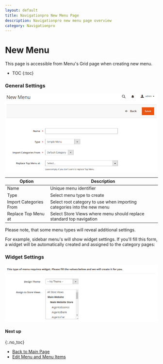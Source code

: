 ```yaml
---
layout: default
title: Navigationpro New Menu Page
description: Navigationpro new menu page overview
category: Navigationpro
---
```


# New Menu

This page is accessible from Menu's Grid page when creating new menu.

* TOC
{:toc}

### General Settings

![New Menu Settings](/images/m2/navigationpro/backend/menu-new/general-settings.png)

Option          | Description
----------------|-----------------------
Name            | Unique menu identifier
Type            | Select menu type to create
Import Categories From | Select root category to use when importing categories into the new menu
Replace Top Menu at | Select Store Views where menu should replace standard top navigation

Please note, that some menu types will reveal additional settings.

For example, sidebar menu's will show widget settings. If you'll fill this
form, a widget will be automatically created and assigned to the category pages:

### Widget Settings

![New Menu Widget Settings](/images/m2/navigationpro/backend/menu-new/widget-settings.png)

#### Next up
{:.no_toc}

 -  [Back to Main Page](/m2/extensions/navigationpro/)
 -  [Edit Menu and Menu Items](/m2/extensions/navigationpro/backend/menu-edit/)
